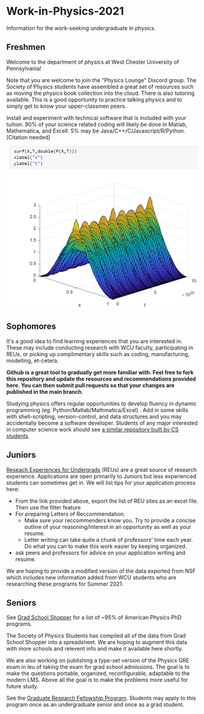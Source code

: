 # Work-in-Physics-2021

Information for the work-seeking undergraduate in physics.

## Freshmen

Welcome to the department of physics at West Chester University of Pennsylvania!

Note that you are welcome to join the "Physics Lounge" Discord group. The Society of Physics students have assembled a great set of resources such as moving the physics book collection into the cloud. There is also tutoring available. This is a good opportunity to practice talking physics and to simply get to know your upper-classmen peers.

Install and experiment with technical software that is included with your tuition. 90% of your science related coding will likely be done in Matlab, Mathematica, and Excell. 5% may be Java/C++/C/Javascript/R/Python. [Citation needed]

![](https://github.com/Stedag/Work-in-Physics-2021/blob/master/infinite_squre_well.png)

## Sophomores

It's a good idea to find learning experiences that you are interested in. These may include conducting research with WCU faculty, participating in REUs, or picking up complimentary skills such as coding, manufacturing, modelling, et-cetera.

**Github is a great tool to gradually get more familiar with. Feel free to fork this repository and update the resources and recommendations provided here. You can then submit pull requests so that your changes are published in the main branch.**

Studying physics offers regular opportunities to develop fluency in dynamic programming (eg. Python/Matlab/Mathmatica/Excel) . Add in some skills with shell-scripting, version-control, and data structures and you may accidentally become a software developer. Students of any major interested in computer science work should see [a similar repository built by CS students](https://github.com/ProjectBarks/jobs-2021).

## Juniors

[Reseach Experiences for Undergrads](https://www.nsf.gov/crssprgm/reu/list_result.jsp) (REUs) are a great source of research experience. Applications are open primarily to Juniors but less experienced students can sometimes get in. We will list tips for your application process here:

  - From the link provided above, export the list of REU sites as an excel file. Then use the filter feature
  - For preparing Letters of Reccommendation.
    - Make sure your reccommenders know you. Try to provide a concise outline of your reasoning/interest in an opportunity as well as your resume.
    - Letter writing can take quite a chunk of professors' time each year. Do what you can to make this work easier by keeping organized.
  - ask peers and professors for advice on your application writing and resume.
  
 We are hoping to provide a modified version of the data exported from NSF which includes new information added from WCU students who are researching these programs for Summer 2021. 
  
 ## Seniors
 
 See [Grad School Shopper](https://www.gradschoolshopper.com/gradschool/) for a list of ~95% of American Physics PhD programs.
 
The Society of Physics Students has compiled all of the data from Grad School Shopper into a spreadsheet. We are hoping to augment this data with more schools and relevent info and make it available here shortly.

We are also working on publishing a type-set version of the Physics GRE exam in leu of taking the exam for grad school admissions. The goal is to make the questions portable, organized, reconfigurable, adaptable to the modern LMS. Above all the goal is to make the problems more useful for future study.
 
 See the [Graduate Research Fellowship Program](https://www.nsfgrfp.org/). Students may apply to this program once as an undergraduate senior and once as a grad student. 
  
